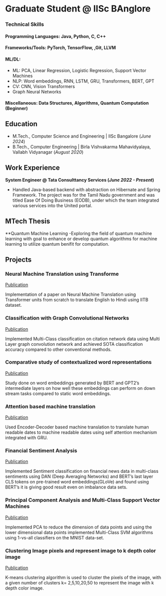 # Graduate Student @ IISc BAnglore

### Technical Skills

#### Programming Languages: Java, Python, C, C++
#### Frameworks/Tools: PyTorch, TensorFlow, ,Git, LLVM
#### ML/DL: 
- ML: PCA, Linear Regression, Logistic Regression, Support Vector Machines
- NLP: Word embeddings, RNN, LSTM, GRU, Transformers, BERT, GPT
- CV: CNN, Vision Transformers
- Graph Neural Networks
#### Miscellaneous: Data Structures, Algorithms, Quantum Computation (Beginner)


## Education
- M.Tech., Computer Science and Engineering | IISc Bangalore (_June 2024_) 			        		
- B.Tech., Computer Engineering | Birla Vishvakarma Mahavidyalaya, Vallabh Vidyanagar (_August 2020_)

## Work Experience
**System Engineer @ Tata Consulttancy Services (_June 2022 - Present_)**
- Handled Java-based backend with abstraction on Hibernate and Spring Framework. The project was for the Tamil
Nadu government and was titled Ease Of Doing Business (EODB), under which the team integrated various services
into the United portal.

## MTech Thesis
**Quantum Machine Learning 
-Exploring the field of quantum machine learning with goal to enhance or develop quantum algorithms for
machine learning to utilize quantum benifit for computation.

## Projects
### Neural Machine Translation using Transforme
[Publication]([https://www.mdpi.com/1424-8220/22/8/3048](https://arxiv.org/abs/1706.03762))

Implementation of a paper on Neural Machine Translation using Transformer units from scratch to translate English to
Hindi using IITB dataset.

### Classification with Graph Convolutional Networks
[Publication]([https://www.mdpi.com/1424-8220/22/11/4240](https://arxiv.org/abs/1609.02907))

Implemented Multi-Class classification on citation network data using Multi Layer graph convolution network and
achieved SOTA classification accuracy compared to other conventional methods.

### Comparative study of contextualized word representations
[Publication]([https://www.mdpi.com/1424-8220/22/11/4240](https://arxiv.org/abs/1609.02907))

Study done on word embeddings generated by BERT and GPT2’s intermediate layers on how well these embeddings
can perform on down stream tasks compared to static word embeddings.

### Attention based machine translation
[Publication]([https://www.mdpi.com/1424-8220/22/11/4240](https://arxiv.org/abs/1609.02907))

Used Encoder-Decoder based machine translation to translate human readable dates to machine readable dates using
self attention mechanism integrated with GRU.

### Financial Sentiment Analysis
[Publication]([https://www.mdpi.com/1424-8220/22/11/4240](https://arxiv.org/abs/1609.02907))

Implemented Sentiment classification on financial news data in multi-class sentiments using DAN (Deep Averaging
Networks) and BERT’s last layer CLS tokens on pre-trained word embeddings(GLoVe) and found using BERT’s it is
giving good result even on imbalance data sets.

### Principal Component Analysis and Multi-Class Support Vector Machines
[Publication]([https://www.mdpi.com/1424-8220/22/11/4240](https://arxiv.org/abs/1609.02907))

Implemented PCA to reduce the dimension of data points and using the lower dimensional data points implemented
Multi-Class SVM algorithms using 1-vs-all classifiers on the MNIST data-set.

### Clustering Image pixels and represent image to k depth color image
[Publication]([https://www.mdpi.com/1424-8220/22/11/4240](https://arxiv.org/abs/1609.02907))

K-means clustering algorithm is used to cluster the pixels of the image, with a given number of clusters k= 2,5,10,20,50
to represent the image with k depth color image.
